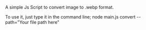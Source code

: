 A simple Js Script to convert image to .webp format.

To use it, just type it in the command line; 
    node main.js convert --path="Your file path here"
